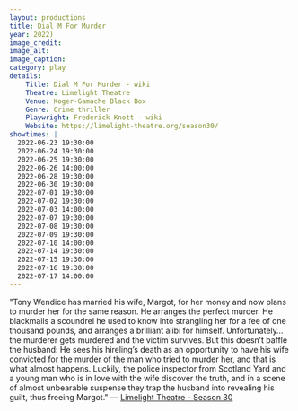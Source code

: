 ```yaml
---
layout: productions
title: Dial M For Murder
year: 2022)
image_credit: 
image_alt:
image_caption:
category: play
details: 
    Title: Dial M For Murder - wiki
    Theatre: Limelight Theatre
    Venue: Koger-Gamache Black Box
    Genre: Crime thriller
    Playwright: Frederick Knott - wiki
    Website: https://limelight-theatre.org/season30/
showtimes: |
  2022-06-23 19:30:00
  2022-06-24 19:30:00
  2022-06-25 19:30:00
  2022-06-26 14:00:00
  2022-06-28 19:30:00
  2022-06-30 19:30:00
  2022-07-01 19:30:00
  2022-07-02 19:30:00
  2022-07-03 14:00:00
  2022-07-07 19:30:00
  2022-07-08 19:30:00
  2022-07-09 19:30:00
  2022-07-10 14:00:00
  2022-07-14 19:30:00
  2022-07-15 19:30:00
  2022-07-16 19:30:00
  2022-07-17 14:00:00
---
```

"Tony Wendice has married his wife, Margot, for her money and now plans to murder her for the same reason. He arranges the perfect murder. He blackmails a scoundrel he used to know into strangling her for a fee of one thousand pounds, and arranges a brilliant alibi for himself. Unfortunately…the murderer gets murdered and the victim survives. But this doesn’t baffle the husband: He sees his hireling’s death as an opportunity to have his wife convicted for the murder of the man who tried to murder her, and that is what almost happens. Luckily, the police inspector from Scotland Yard and a young man who is in love with the wife discover the truth, and in a scene of almost unbearable suspense they trap the husband into revealing his guilt, thus freeing Margot." — [Limelight Theatre -  Season 30](https://limelight-theatre.org/season30/)
